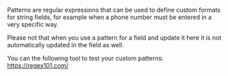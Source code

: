 Patterns are regular expressions that can be used to define custom formats for string fields, for example when a phone number must be entered in a very specific way.

Please not that when you use a pattern for a field and update it here it is not automatically updated in the field as well.

You can the following tool to test your custom patterns: https://regex101.com/